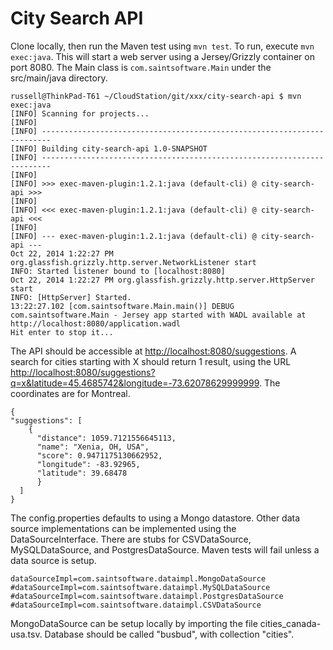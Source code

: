 City Search API
===============

Clone locally, then run the Maven test using `mvn test`.
To run, execute `mvn exec:java`. This will start a web server using a Jersey/Grizzly container on port 8080. The Main class is `com.saintsoftware.Main` under the src/main/java directory.

```
russell@ThinkPad-T61 ~/CloudStation/git/xxx/city-search-api $ mvn exec:java
[INFO] Scanning for projects...
[INFO]                                                                         
[INFO] ------------------------------------------------------------------------
[INFO] Building city-search-api 1.0-SNAPSHOT
[INFO] ------------------------------------------------------------------------
[INFO] 
[INFO] >>> exec-maven-plugin:1.2.1:java (default-cli) @ city-search-api >>>
[INFO] 
[INFO] <<< exec-maven-plugin:1.2.1:java (default-cli) @ city-search-api <<<
[INFO] 
[INFO] --- exec-maven-plugin:1.2.1:java (default-cli) @ city-search-api ---
Oct 22, 2014 1:22:27 PM org.glassfish.grizzly.http.server.NetworkListener start
INFO: Started listener bound to [localhost:8080]
Oct 22, 2014 1:22:27 PM org.glassfish.grizzly.http.server.HttpServer start
INFO: [HttpServer] Started.
13:22:27.102 [com.saintsoftware.Main.main()] DEBUG com.saintsoftware.Main - Jersey app started with WADL available at http://localhost:8080/application.wadl
Hit enter to stop it...
```

The API should be accessible at [http://localhost:8080/suggestions](http://localhost:8080/suggestions). A search for cities starting with X should return 1 result, using the URL [http://localhost:8080/suggestions?q=x&latitude=45.4685742&longitude=-73.62078629999999](http://localhost:8080/suggestions?q=x&latitude=45.4685742&longitude=-73.62078629999999). The coordinates are for Montreal.
```
{
"suggestions": [
    {
      "distance": 1059.7121556645113,
      "name": "Xenia, OH, USA",
      "score": 0.9471175130662952,
      "longitude": -83.92965,
      "latitude": 39.68478
      }
  ]
}
```

The config.properties defaults to using a Mongo datastore. Other data source implementations can be implemented using the DataSourceInterface. There are stubs for CSVDataSource, MySQLDataSource, and PostgresDataSource. Maven tests will fail unless a data source is setup.
```
dataSourceImpl=com.saintsoftware.dataimpl.MongoDataSource
#dataSourceImpl=com.saintsoftware.dataimpl.MySQLDataSource
#dataSourceImpl=com.saintsoftware.dataimpl.PostgresDataSource
#dataSourceImpl=com.saintsoftware.dataimpl.CSVDataSource
```

MongoDataSource can be setup locally by importing the file cities_canada-usa.tsv. Database should be called "busbud", with collection "cities".

